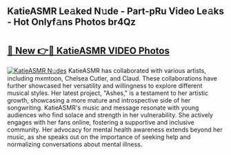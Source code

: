## KatieASMR Le𝚊ked N𝚞de - Part-pRu Video Le𝚊ks - Hot Onlyf𝚊ns Photos br4Qz

# <h2><a href="http://ac11207.deff.icu/?id=KatieASMR">🔗 New 👉🔴 KatieASMR VIDEO Photos</a></h2>

[![KatieASMR N𝚞des](https://i.imgur.com/rIISA9y.gif)](http://ac11207.deff.icu/?id=KatieASMR)
KatieASMR has collaborated with various artists, including mxmtoon, Chelsea Cutler, and Claud. These collaborations have further showcased her versatility and willingness to explore different musical styles. Her latest project, "Ashes," is a testament to her artistic growth, showcasing a more mature and introspective side of her songwriting. KatieASMR's music and message resonate with young audiences who find solace and strength in her vulnerability. She actively engages with her fans online, fostering a supportive and inclusive community. Her advocacy for mental health awareness extends beyond her music, as she speaks out on the importance of seeking help and normalizing conversations about mental illness.
